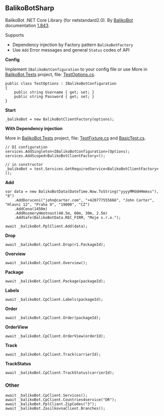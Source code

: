 ## BalikoBotSharp

BalikoBot .NET Core Library (for netstandard2.0). By [BalikoBot](https://www.balikobot.cz/) documentation [1.843](https://www.balikobot.cz/dokumentace/Balikobot-dokumentace-API.pdf).

Supports
- Dependency injection by Factory pattern `BalikoBotFactory`
- Use `Add` Error messages and general `Status` codes of API

**Config**

Implement `IBalikoBotConfiguration` to your config file or use More in [BalikoBot.Tests](/src/BalikoBot.Tests) project, file: [TestOptions.cs](/src/BalikoBot.Tests/TestOptions.cs).
```
public class TestOptions : IBalikoBotConfiguration
{
	public string Username { get; set; }
	public string Password { get; set; }
}
```

**Start**
```
_balikoBot = new BalikoBotClientFactory(options);
```

**With Dependency injection**

More in [BalikoBot.Tests](/src/BalikoBot.Tests) project, file: [TestFixture.cs](/src/BalikoBot.Tests/TestFixture.cs) and [BasicTest.cs](/src/BalikoBot.Tests/BasicTest.cs).
```
// DI configuration
services.AddSingleton<IBalikoBotConfiguration>(Options);
services.AddScoped<BalikoBotClientFactory>();

// in constructor
_balikoBot = test.Services.GetRequiredService<BalikoBotClientFactory>();
```

**Add**
```
var data = new BalikoBotData(DateTime.Now.ToString("yyyyMMddHHmmss"), "8")
	.AddDoruceni("john@carter.com", "+420777555666", "John Carter", "Hlavni 12", "Praha 9", "19000", "CZ")
	.AddCena(1450m)
	.AddRozmeryHmotnost(40.5m, 60m, 30m, 2.5m)
	.AddSafe(BalikoBotData.REC_FIRM, "Moje s.r.o.");

await _balikoBot.PplClient.Add(data);
```

**Drop**
```
await _balikoBot.CpClient.Drop(r1.PackageId);
```

**Overview**
```
await _balikoBot.CpClient.Overview();
```

**Package**
```
await _balikoBot.CpClient.Package(packageId);
```

**Labels**
```
await _balikoBot.CpClient.Labels(packageId);
```

**Order**
```
await _balikoBot.CpClient.Order(packageId);
```

**OrderView**
```
await _balikoBot.CpClient.OrderView(orderId);
```

**Track**
```
await _balikoBot.CpClient.Track(carrierId);
```

**TrackStatus**
```
await _balikoBot.CpClient.TrackStatus(carrierId);
```

### Other
```
await _balikoBot.CpClient.Services();
await _balikoBot.CpClient.Countries4service("DR");
await _balikoBot.PplClient.ZipCodes("3");
await _balikoBot.ZasilkovnaClient.Branches();
```
